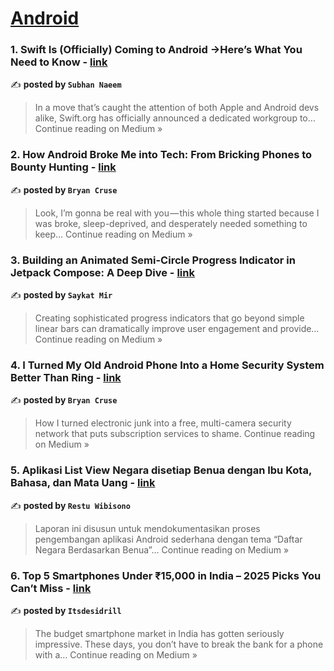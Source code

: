 
<h1><a href=https://medium.com/tag/android/recommended target="_blank" rel="noopener noreferrer">Android</a></h1>
<h3>1. Swift Is (Officially) Coming to Android →Here’s What You Need to Know - <a href="https://medium.com/@subhannaeem87/swift-is-officially-coming-to-android-heres-what-you-need-to-know-07239d91db66?source=rss------android-5" target="_blank" rel="noopener noreferrer">link</a></h3>

✍️ **posted by `Subhan Naeem`**

<blockquote>In a move that’s caught the attention of both Apple and Android devs alike, Swift.org has officially announced a dedicated workgroup to…
Continue reading on Medium »</blockquote>

<h3>2. How Android Broke Me into Tech: From Bricking Phones to Bounty Hunting - <a href="https://medium.com/@UnfilteredInk/how-android-broke-me-into-tech-from-bricking-phones-to-bounty-hunting-1ed674170559?source=rss------android-5" target="_blank" rel="noopener noreferrer">link</a></h3>

✍️ **posted by `Bryan Cruse`**

<blockquote>Look, I’m gonna be real with you — this whole thing started because I was broke, sleep-deprived, and desperately needed something to keep…
Continue reading on Medium »</blockquote>

<h3>3. Building an Animated Semi-Circle Progress Indicator in Jetpack Compose: A Deep Dive - <a href="https://medium.com/@saykat-mir/building-an-animated-semi-circle-progress-indicator-in-jetpack-compose-a-deep-dive-d5d9de6c3459?source=rss------android-5" target="_blank" rel="noopener noreferrer">link</a></h3>

✍️ **posted by `Saykat Mir`**

<blockquote>Creating sophisticated progress indicators that go beyond simple linear bars can dramatically improve user engagement and provide…
Continue reading on Medium »</blockquote>

<h3>4. I Turned My Old Android Phone Into a Home Security System Better Than Ring - <a href="https://medium.com/@UnfilteredInk/i-turned-my-old-android-phone-into-a-home-security-system-better-than-ring-19cc9193adfa?source=rss------android-5" target="_blank" rel="noopener noreferrer">link</a></h3>

✍️ **posted by `Bryan Cruse`**

<blockquote>How I turned electronic junk into a free, multi-camera security network that puts subscription services to shame.
Continue reading on Medium »</blockquote>

<h3>5. Aplikasi List View Negara disetiap Benua dengan Ibu Kota, Bahasa, dan Mata Uang - <a href="https://medium.com/@restu.wibisonoo/aplikasi-list-view-negara-disetiap-benua-dengan-ibu-kota-bahasa-dan-mata-uang-fbf217ab7459?source=rss------android-5" target="_blank" rel="noopener noreferrer">link</a></h3>

✍️ **posted by `Restu Wibisono`**

<blockquote>Laporan ini disusun untuk mendokumentasikan proses pengembangan aplikasi Android sederhana dengan tema “Daftar Negara Berdasarkan Benua”…
Continue reading on Medium »</blockquote>

<h3>6. Top 5 Smartphones Under ₹15,000 in India – 2025 Picks You Can’t Miss - <a href="https://medium.com/@itsdesidrill/top-5-smartphones-under-15-000-in-india-2025-picks-you-cant-miss-acdb9cc5960b?source=rss------android-5" target="_blank" rel="noopener noreferrer">link</a></h3>

✍️ **posted by `Itsdesidrill`**

<blockquote>The budget smartphone market in India has gotten seriously impressive. These days, you don’t have to break the bank for a phone with a…
Continue reading on Medium »</blockquote>

